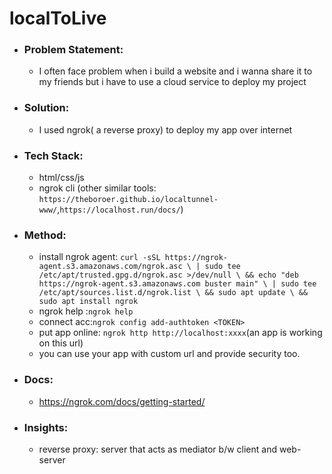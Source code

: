 # localToLive

- ### Problem Statement:
    - I often face problem when i build a website and i wanna share it to my friends but i have to use a cloud service to deploy my project

- ### Solution:
    - I used ngrok( a reverse proxy) to deploy my app over internet 
- ### Tech Stack:
    - html/css/js
    - ngrok cli (other similar tools: ```https://theboroer.github.io/localtunnel-www/```,```https://localhost.run/docs/```)

- ### Method:
    - install ngrok agent: ```curl -sSL https://ngrok-agent.s3.amazonaws.com/ngrok.asc \
  | sudo tee /etc/apt/trusted.gpg.d/ngrok.asc >/dev/null \
  && echo "deb https://ngrok-agent.s3.amazonaws.com buster main" \
  | sudo tee /etc/apt/sources.list.d/ngrok.list \
  && sudo apt update \
  && sudo apt install ngrok```
  - ngrok help :```ngrok help```
  - connect acc:```ngrok config add-authtoken <TOKEN>```
  - put app online: ```ngrok http http://localhost:xxxx```(an app is working on this url)
  - you can use your app with custom url and provide security too.

- ### Docs:
    - https://ngrok.com/docs/getting-started/



- ### Insights:
    - reverse proxy: server that acts as mediator b/w client and web-server
